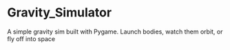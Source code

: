 # Gravity_Simulator
A simple gravity sim built with Pygame. Launch bodies, watch them orbit, or fly off into space
